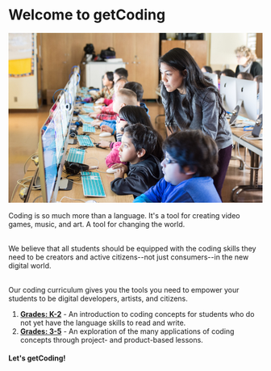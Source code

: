 # Welcome to getCoding

![coding image](images/developer.jpg)

Coding is so much more than a language. It's a tool for creating video games, music, and art. A tool for changing the world.
<br spacing="1"></br>

We believe that all students should be equipped with the coding skills they need to be creators and active citizens--not just consumers--in the new digital world.
<br spacing="1"></br>

Our coding curriculum gives you the tools you need to empower your students to be digital developers, artists, and citizens.

1. **[Grades: K-2](../k-2/index.html)** - An introduction to coding concepts for students who do not yet have the language skills to read and write.
2. **[Grades: 3-5](../3-5/index.html)** - An exploration of the many applications of coding concepts through project- and product-based lessons.

#### Let's getCoding!

